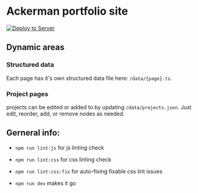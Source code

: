 # Ackerman portfolio site

[![Deploy to Server](https://github.com/scottackerman/ackermaninteractive.com/actions/workflows/deploy.yml/badge.svg)](https://github.com/scottackerman/ackermaninteractive.com/actions/workflows/deploy.yml)

## Dynamic areas

### Structured data

Each page has it's own structured data file here: `/data/{page}.ts`.

### Project pages

projects can be edited or added to by updating `/data/projects.json`. Just edit, reorder, add, or remove nodes as needed.

## Gerneral info:

* `npm run lint:js` for js linting check

* `npm run lint:css` for css linting check

* `npm run lint:css:fix` for auto-fixing fixable css lint issues

* `npm run dev` makes it go